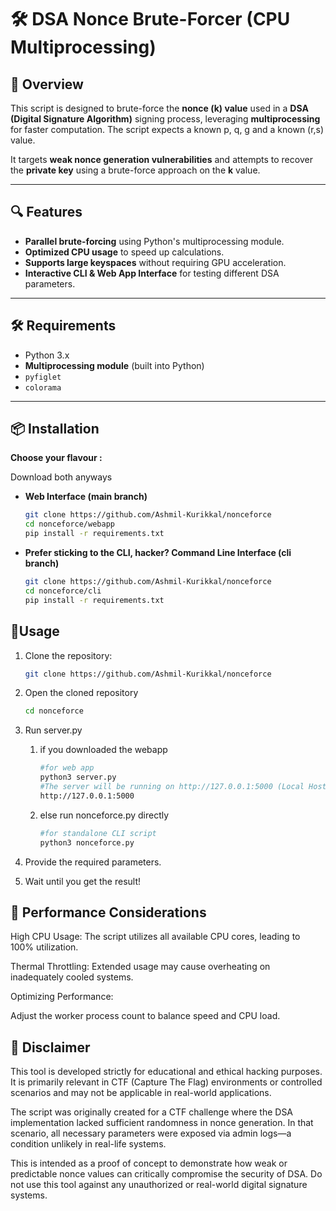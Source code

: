 # 🛠️ DSA Nonce Brute-Forcer (CPU Multiprocessing)


## 🚀 Overview  
This script is designed to brute-force the **nonce (k) value** used in a **DSA (Digital Signature Algorithm)** signing process, leveraging **multiprocessing** for faster computation.  The script expects a known p, q, g and a known (r,s) value.

It targets **weak nonce generation vulnerabilities** and attempts to recover the **private key** using a brute-force approach on the **k** value.

---

## 🔍 Features  
- **Parallel brute-forcing** using Python's multiprocessing module.  
- **Optimized CPU usage** to speed up calculations.  
- **Supports large keyspaces** without requiring GPU acceleration.   
- **Interactive CLI & Web App Interface** for testing different DSA parameters.
---

## 🛠️ Requirements  
- Python 3.x  
- **Multiprocessing module** (built into Python)  
- `pyfiglet`
- `colorama`

---

## 📦 Installation

**Choose your flavour :**

Download both anyways

- **Web Interface (main branch)**
   ```bash
   git clone https://github.com/Ashmil-Kurikkal/nonceforce
   cd nonceforce/webapp
   pip install -r requirements.txt 
   ```

- **Prefer sticking to the CLI, hacker? Command Line Interface (cli branch)**
   ```bash
   git clone https://github.com/Ashmil-Kurikkal/nonceforce
   cd nonceforce/cli
   pip install -r requirements.txt
   ```

## 🔹Usage

1. Clone the repository:
   ```sh
   git clone https://github.com/Ashmil-Kurikkal/nonceforce

2. Open the cloned repository  
   ```sh
   cd nonceforce

3. Run server.py
      1. if you downloaded the webapp
         ```sh
         #for web app
         python3 server.py
         #The server will be running on http://127.0.0.1:5000 (Local Host port 5000), on your browser search for
         http://127.0.0.1:5000
         ```

      2. else run nonceforce.py directly
         ```sh
         #for standalone CLI script
         python3 nonceforce.py
         ```

4. Provide the required parameters.

5. Wait until you get the result!

## 🔹 Performance Considerations
High CPU Usage: The script utilizes all available CPU cores, leading to 100% utilization.

Thermal Throttling: Extended usage may cause overheating on inadequately cooled systems.

Optimizing Performance:

Adjust the worker process count to balance speed and CPU load.

## 🔹 Disclaimer
This tool is developed strictly for educational and ethical hacking purposes. It is primarily relevant in CTF (Capture The Flag) environments or controlled scenarios and may not be applicable in real-world applications.

The script was originally created for a CTF challenge where the DSA implementation lacked sufficient randomness in nonce generation. In that scenario, all necessary parameters were exposed via admin logs—a condition unlikely in real-life systems.

This is intended as a proof of concept to demonstrate how weak or predictable nonce values can critically compromise the security of DSA. Do not use this tool against any unauthorized or real-world digital signature systems.